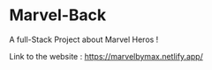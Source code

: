# Marvel-Back



A full-Stack Project about Marvel Heros !

Link to the website : https://marvelbymax.netlify.app/


